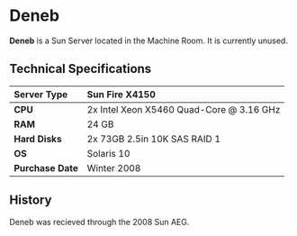 # Deneb

**Deneb** is a Sun Server located in the Machine Room. It is currently unused.

## Technical Specifications

| **Server Type** | Sun Fire X4150 |
| :--- | :--- |
| **CPU** | 2x Intel Xeon X5460 Quad-Core @ 3.16 GHz |
| **RAM** | 24 GB |
| **Hard Disks** | 2x 73GB 2.5in 10K SAS RAID 1 |
| **OS** | Solaris 10 |
| **Purchase Date** | Winter 2008 |

## History

Deneb was recieved through the 2008 Sun AEG.

